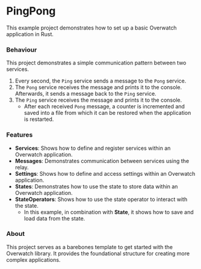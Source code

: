 # PingPong

This example project demonstrates how to set up a basic Overwatch application in Rust.

### Behaviour

This project demonstrates a simple communication pattern between two services.

1. Every second, the `Ping` service sends a message to the `Pong` service.
2. The `Pong` service receives the message and prints it to the console. Afterwards, it sends a message back to the
   `Ping` service.
3. The `Ping` service receives the message and prints it to the console.
    - After each received `Pong` message, a counter is incremented and saved into a file from which it can be restored
      when the application is restarted.

### Features

- **Services**: Shows how to define and register services within an Overwatch application.
- **Messages**: Demonstrates communication between services using the relay.
- **Settings**: Shows how to define and access settings within an Overwatch application.
- **States**: Demonstrates how to use the state to store data within an Overwatch application.
- **StateOperators**: Shows how to use the state operator to interact with the state.
    - In this example, in combination with **State**, it shows how to save and load data from the state.

### About

This project serves as a barebones template to get started with the Overwatch library.
It provides the foundational structure for creating more complex applications.

